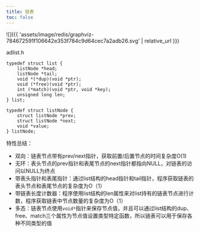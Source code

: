 ```yaml
---
title: 链表
toc: false
---
```


![]({{ 'assets/image/redis/graphviz-784672591f106642e353f784c9d64cec7a2adb26.svg' | relative_url }})

adlist.h
```
typedef struct list {
    listNode *head;
    listNode *tail;
    void *(*dup)(void *ptr);
    void (*free)(void *ptr);
    int (*match)(void *ptr, void *key);
    unsigned long len;
} list;

typedef struct listNode {
    struct listNode *prev;
    struct listNode *next;
    void *value;
} listNode;
```
特性总结：
* 双向：链表节点带有prev/next指针，获取前置/后置节点的时间复杂度O(1)
* 无环：表头节点的prev指针和表尾节点的next指针都指向NULL，对链表的访问以NULL为终点
* 带表头指针和表尾指针：通过list结构的head指针和tail指针，程序获取链表的表头节点和表尾节点的复杂度为O（1）
* 带链表长度计数器：程序使用list结构的len属性来对list持有的链表节点进行计数，程序获取链表中节点数量的复杂度为O（1）
* 多态：链表节点使用`void*`指针来保存节点值，并且可以通过list结构的dup、free、match三个属性为节点值设置类型特定函数，所以链表可以用于保存各种不同类型的值
